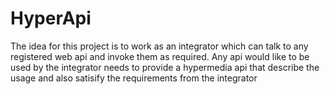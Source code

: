 # HyperApi
The idea for this project is to work as an integrator which can talk to any registered web api and invoke them as required. Any api would like to be used by the integrator needs to provide a hypermedia api that describe the usage and also satisify the requirements from the integrator
